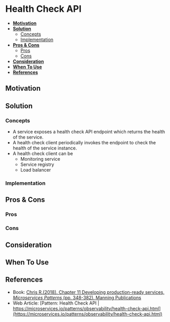 # Health Check API

- [**Motivation**](#motivation)
- [**Solution**](#solution)
   - [Concepts](#concepts)
   - [Implementation](#implementation)
- [**Pros & Cons**](#pros--cons)
   - [Pros](#pros)
   - [Cons](#cons)
- [**Consideration**](#consideration)
- [**When To Use**](#when-to-use)
- [**References**](#references)

## Motivation

## Solution
### Concepts
- A service exposes a health check API endpoint which returns the health of the service.
- A health check client periodically invokes the endpoint to check the health of the service instance.
- A health check client can be
   - Monitoring service
   - Service registry
   - Load balancer

### Implementation

## Pros & Cons
### Pros
### Cons

## Consideration

## When To Use

## References
- Book: [Chris R.(2018). Chapter 11 Developing production-ready services, *Microservices Patterns* (pp. 348-382). Manning Publications](https://www.manning.com/books/microservices-patterns)
- Web Article: [Pattern: Health Check API | https://microservices.io/patterns/observability/health-check-api.html](https://microservices.io/patterns/observability/health-check-api.html)
